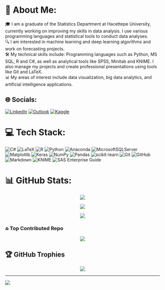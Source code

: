 # 💫 About Me:
🎓 I am a graduate of the Statistics Department at Hacettepe University, currently working on improving my skills in data analysis. I use various programming languages and statistical tools to conduct data analyses.<br>🔍 I am interested in machine learning and deep learning algorithms and work on forecasting projects.<br>🛠️ My technical skills include: Programming languages such as Python, MS SQL, R and C#, as well as analytical tools like SPSS, Minitab and KNIME. I also manage my projects and create professional presentations using tools like Git and LaTeX.<br>📊 My areas of interest include data visualization, big data analytics, and artificial intelligence applications.


## 🌐 Socials:
[![LinkedIn](https://img.shields.io/badge/LinkedIn-%230077B5.svg?logo=linkedin&logoColor=white)](https://linkedin.com/in/eda-yaren-özel) 
[![Outlook](https://img.shields.io/badge/-Outlook-blue?style=social&logo=microsoft-outlook&logoColor=0078D4)](mailto:yarennozel@outlook.com)
[![Kaggle](https://img.shields.io/badge/Kaggle-20BEFF?logo=kaggle&logoColor=white)](https://kaggle.com/yarenozel)


# 💻 Tech Stack:
![C#](https://img.shields.io/badge/c%23-%23239120.svg?style=for-the-badge&logo=csharp&logoColor=white) 
![LaTeX](https://img.shields.io/badge/latex-%23008080.svg?style=for-the-badge&logo=latex&logoColor=white) 
![R](https://img.shields.io/badge/r-%23276DC3.svg?style=for-the-badge&logo=r&logoColor=white) 
![Python](https://img.shields.io/badge/python-3670A0?style=for-the-badge&logo=python&logoColor=ffdd54) 
![Anaconda](https://img.shields.io/badge/Anaconda-%2344A833.svg?style=for-the-badge&logo=anaconda&logoColor=white) 
![MicrosoftSQLServer](https://img.shields.io/badge/Microsoft%20SQL%20Server-CC2927?style=for-the-badge&logo=microsoft%20sql%20server&logoColor=white) 
![Matplotlib](https://img.shields.io/badge/Matplotlib-%23ffffff.svg?style=for-the-badge&logo=Matplotlib&logoColor=black) 
![Keras](https://img.shields.io/badge/Keras-%23D00000.svg?style=for-the-badge&logo=Keras&logoColor=white) 
![NumPy](https://img.shields.io/badge/numpy-%23013243.svg?style=for-the-badge&logo=numpy&logoColor=white) 
![Pandas](https://img.shields.io/badge/pandas-%23150458.svg?style=for-the-badge&logo=pandas&logoColor=white) 
![scikit-learn](https://img.shields.io/badge/scikit--learn-%23F7931E.svg?style=for-the-badge&logo=scikit-learn&logoColor=white) 
![Git](https://img.shields.io/badge/git-%23F05033.svg?style=for-the-badge&logo=git&logoColor=white) 
![GitHub](https://img.shields.io/badge/github-%23121011.svg?style=for-the-badge&logo=github&logoColor=white) 
![Markdown](https://img.shields.io/badge/markdown-%23000000.svg?style=for-the-badge&logo=markdown&logoColor=white) 
![KNIME](https://img.shields.io/badge/KNIME-%23F69900.svg?style=for-the-badge&logo=knime&logoColor=white) 
![SAS Enterprise Guide](https://img.shields.io/badge/SAS%20Enterprise%20Guide-%231D1D1D.svg?style=for-the-badge&logo=sas&logoColor=blue)


# 📊 GitHub Stats:
<p align="center">
  <img src="https://github-readme-stats.vercel.app/api?username=EdaYaren&theme=nightowl&hide_border=false&include_all_commits=true&count_private=true" />
</p>

<p align="center">
  <img src="https://github-readme-streak-stats.herokuapp.com/?user=EdaYaren&theme=nightowl&hide_border=false" />
</p>

<p align="center">
  <img src="https://github-readme-stats.vercel.app/api/top-langs/?username=EdaYaren&theme=nightowl&hide_border=false&include_all_commits=true&count_private=true&layout=compact" />
</p>

### 🔝 Top Contributed Repo
<p align="center">
  <img src="https://github-contributor-stats.vercel.app/api?username=EdaYaren&limit=5&theme=one_dark_pro&combine_all_yearly_contributions=true" />
</p>

## 🏆 GitHub Trophies
<p align="center">
  <img src="https://github-profile-trophy.vercel.app/?username=EdaYaren&theme=radical&no-frame=true&no-bg=false&margin-w=4" />
</p>

---
[![](https://visitcount.itsvg.in/api?id=EdaYaren&icon=5&color=6)](https://visitcount.itsvg.in)

<!-- Proudly created with GPRM ( https://gprm.itsvg.in ) -->
